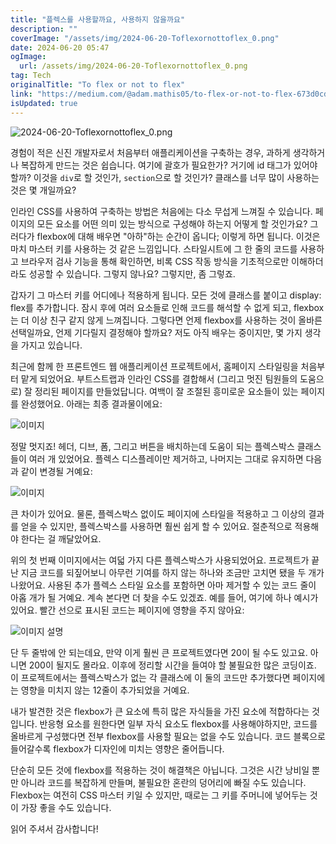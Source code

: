 ```yaml
---
title: "플렉스를 사용할까요, 사용하지 않을까요"
description: ""
coverImage: "/assets/img/2024-06-20-Toflexornottoflex_0.png"
date: 2024-06-20 05:47
ogImage: 
  url: /assets/img/2024-06-20-Toflexornottoflex_0.png
tag: Tech
originalTitle: "To flex or not to flex"
link: "https://medium.com/@adam.mathis05/to-flex-or-not-to-flex-673d0cdb8727"
isUpdated: true
---
```





![2024-06-20-Toflexornottoflex_0.png](/assets/img/2024-06-20-Toflexornottoflex_0.png)

경험이 적은 신진 개발자로서 처음부터 애플리케이션을 구축하는 경우, 과하게 생각하거나 복잡하게 만드는 것은 쉽습니다. 여기에 괄호가 필요한가? 거기에 id 태그가 있어야할까? 이것을 `div`로 할 것인가, `section`으로 할 것인가? 클래스를 너무 많이 사용하는 것은 몇 개일까요?

인라인 CSS를 사용하여 구축하는 방법은 처음에는 다소 무섭게 느껴질 수 있습니다. 페이지의 모든 요소를 어떤 의미 있는 방식으로 구성해야 하는지 어떻게 할 것인가요? 그러다가 flexbox에 대해 배우면 "아하"하는 순간이 옵니다; 이렇게 하면 됩니다. 이것은 마치 마스터 키를 사용하는 것 같은 느낌입니다. 스타일시트에 그 한 줄의 코드를 사용하고 브라우저 검사 기능을 통해 확인하면, 비록 CSS 작동 방식을 기초적으로만 이해하더라도 성공할 수 있습니다. 그렇지 않나요? 그렇지만, 좀 그렇죠.

갑자기 그 마스터 키를 어디에나 적용하게 됩니다. 모든 것에 클래스를 붙이고 display: flex를 추가합니다. 잠시 후에 여러 요소들로 인해 코드를 해석할 수 없게 되고, flexbox는 더 이상 친구 같지 않게 느껴집니다. 그렇다면 언제 flexbox를 사용하는 것이 올바른 선택일까요, 언제 기다릴지 결정해야 할까요? 저도 아직 배우는 중이지만, 몇 가지 생각을 가지고 있습니다.

<div class="content-ad"></div>

최근에 함께 한 프론트엔드 웹 애플리케이션 프로젝트에서, 홈페이지 스타일링을 처음부터 맡게 되었어요. 부트스트랩과 인라인 CSS를 결합해서 (그리고 멋진 팀원들의 도움으로) 잘 정리된 페이지를 만들었답니다. 여백이 잘 조절된 흥미로운 요소들이 있는 페이지를 완성했어요. 아래는 최종 결과물이에요:

![이미지](/assets/img/2024-06-20-Toflexornottoflex_1.png)

정말 멋지죠! 헤더, 디브, 폼, 그리고 버튼을 배치하는데 도움이 되는 플렉스박스 클래스들이 여러 개 있었어요. 플렉스 디스플레이만 제거하고, 나머지는 그대로 유지하면 다음과 같이 변경될 거예요:

![이미지](/assets/img/2024-06-20-Toflexornottoflex_2.png)

<div class="content-ad"></div>

큰 차이가 있어요. 물론, 플렉스박스 없이도 페이지에 스타일을 적용하고 그 이상의 결과를 얻을 수 있지만, 플렉스박스를 사용하면 훨씬 쉽게 할 수 있어요. 절춘적으로 적용해야 한다는 걸 깨달았어요.

위의 첫 번째 이미지에서는 여덟 가지 다른 플렉스박스가 사용되었어요. 프로젝트가 끝난 지금 코드를 되짚어보니 아무런 기여를 하지 않는 하나와 조금만 고치면 됐을 두 개가 나왔어요. 사용된 추가 플렉스 스타일 요소를 포함하면 아마 제거할 수 있는 코드 줄이 아홉 개가 될 거예요. 계속 본다면 더 찾을 수도 있겠죠. 예를 들어, 여기에 하나 예시가 있어요. 빨간 선으로 표시된 코드는 페이지에 영향을 주지 않아요:


![이미지 설명](/assets/img/2024-06-20-Toflexornottoflex_3.png)


단 두 줄밖에 안 되는데요, 만약 이게 훨씬 큰 프로젝트였다면 20이 될 수도 있고요. 아니면 200이 될지도 몰라요. 이후에 정리할 시간을 들여야 할 불필요한 많은 코딩이죠. 이 프로젝트에서는 플렉스박스가 없는 각 클래스에 이 둘의 코드만 추가했다면 페이지에는 영향을 미치지 않는 12줄이 추가되었을 거예요.

<div class="content-ad"></div>

내가 발견한 것은 flexbox가 큰 요소에 특히 많은 자식들을 가진 요소에 적합하다는 것입니다. 반응형 요소를 원한다면 일부 자식 요소도 flexbox를 사용해야하지만, 코드를 올바르게 구성했다면 전부 flexbox를 사용할 필요는 없을 수도 있습니다. 코드 블록으로 들어갈수록 flexbox가 디자인에 미치는 영향은 줄어듭니다.

단순히 모든 것에 flexbox를 적용하는 것이 해결책은 아닙니다. 그것은 시간 낭비일 뿐만 아니라 코드를 복잡하게 만들며, 불필요한 혼란의 덩어리에 빠질 수도 있습니다. Flexbox는 여전히 CSS 마스터 키일 수 있지만, 때로는 그 키를 주머니에 넣어두는 것이 가장 좋을 수도 있습니다.

읽어 주셔서 감사합니다!